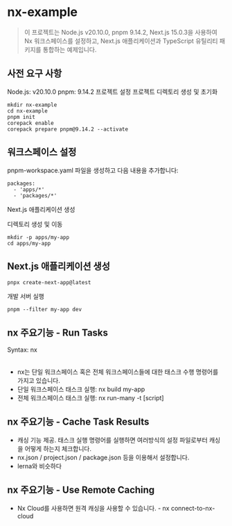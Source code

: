 # nx-example
> 이 프로젝트는 Node.js v20.10.0, pnpm 9.14.2, Next.js 15.0.3을 사용하여 Nx 워크스페이스를 설정하고, Next.js 애플리케이션과 TypeScript 유틸리티 패키지를 통합하는 예제입니다.

## 사전 요구 사항
Node.js: v20.10.0
pnpm: 9.14.2
프로젝트 설정
프로젝트 디렉토리 생성 및 초기화

```(bash)
mkdir nx-example
cd nx-example
pnpm init
corepack enable
corepack prepare pnpm@9.14.2 --activate
```

## 워크스페이스 설정

pnpm-workspace.yaml 파일을 생성하고 다음 내용을 추가합니다:


```(yaml)
packages:
  - 'apps/*'
  - 'packages/*'
```

Next.js 애플리케이션 생성

디렉토리 생성 및 이동


```(bash)
mkdir -p apps/my-app
cd apps/my-app
```

## Next.js 애플리케이션 생성


```(bash)
pnpx create-next-app@latest
```
개발 서버 실행


```(bash)
pnpm --filter my-app dev
```

## nx 주요기능 - Run Tasks

Syntax: nx <target name> <project name> <option overrides>

- nx는 단일 워크스페이스 혹은 전체 워크스페이스들에 대한 태스크 수행 명령어를 가지고 있습니다.
- 단일 워크스페이스 태스크 실행: nx build my-app
- 전체 워크스페이스 태스크 실행: nx run-many -t [script]

## nx 주요기능 - Cache Task Results

- 캐싱 기능 제공. 태스크 실행 명령어를 실행하면 여러방식의 설정 파일로부터 캐싱을 어떻게 하는지 체크합니다.
- nx.json / project.json / package.json 등을 이용해서 설정합니다.
- lerna와 비슷하다

## nx 주요기능 - Use Remote Caching
- Nx Cloud를 사용하면 원격 캐싱을 사용할 수 있습니다. - nx connect-to-nx-cloud
